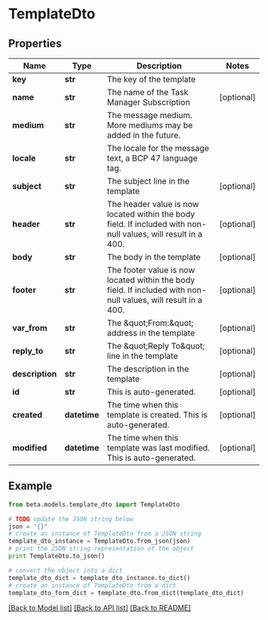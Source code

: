# TemplateDto


## Properties
Name | Type | Description | Notes
------------ | ------------- | ------------- | -------------
**key** | **str** | The key of the template | 
**name** | **str** | The name of the Task Manager Subscription | [optional] 
**medium** | **str** | The message medium. More mediums may be added in the future. | 
**locale** | **str** | The locale for the message text, a BCP 47 language tag. | 
**subject** | **str** | The subject line in the template | [optional] 
**header** | **str** | The header value is now located within the body field. If included with non-null values, will result in a 400. | [optional] 
**body** | **str** | The body in the template | [optional] 
**footer** | **str** | The footer value is now located within the body field. If included with non-null values, will result in a 400. | [optional] 
**var_from** | **str** | The \&quot;From:\&quot; address in the template | [optional] 
**reply_to** | **str** | The \&quot;Reply To\&quot; line in the template | [optional] 
**description** | **str** | The description in the template | [optional] 
**id** | **str** | This is auto-generated. | [optional] 
**created** | **datetime** | The time when this template is created. This is auto-generated. | [optional] 
**modified** | **datetime** | The time when this template was last modified. This is auto-generated. | [optional] 

## Example

```python
from beta.models.template_dto import TemplateDto

# TODO update the JSON string below
json = "{}"
# create an instance of TemplateDto from a JSON string
template_dto_instance = TemplateDto.from_json(json)
# print the JSON string representation of the object
print TemplateDto.to_json()

# convert the object into a dict
template_dto_dict = template_dto_instance.to_dict()
# create an instance of TemplateDto from a dict
template_dto_form_dict = template_dto.from_dict(template_dto_dict)
```
[[Back to Model list]](../README.md#documentation-for-models) [[Back to API list]](../README.md#documentation-for-api-endpoints) [[Back to README]](../README.md)


